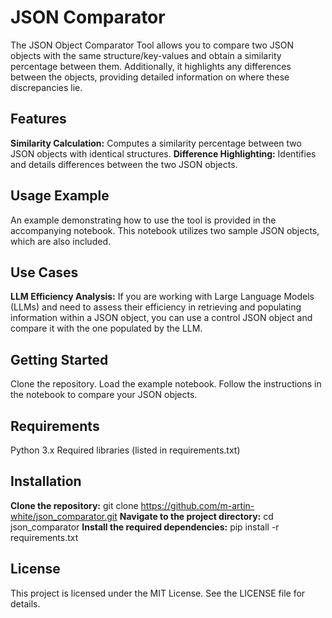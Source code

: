 # JSON Comparator 

The JSON Object Comparator Tool allows you to compare two JSON objects with the same structure/key-values and obtain a similarity percentage between them. Additionally, it highlights any differences between the objects, providing detailed information on where these discrepancies lie.

## Features
**Similarity Calculation:** Computes a similarity percentage between two JSON objects with identical structures.
**Difference Highlighting:** Identifies and details differences between the two JSON objects.

## Usage Example
An example demonstrating how to use the tool is provided in the accompanying notebook. This notebook utilizes two sample JSON objects, which are also included.

## Use Cases
**LLM Efficiency Analysis:** If you are working with Large Language Models (LLMs) and need to assess their efficiency in retrieving and populating information within a JSON object, you can use a control JSON object and compare it with the one populated by the LLM.

## Getting Started
Clone the repository.
Load the example notebook.
Follow the instructions in the notebook to compare your JSON objects.

## Requirements
Python 3.x
Required libraries (listed in requirements.txt)

## Installation
**Clone the repository:** git clone https://github.com/m-artin-white/json_comparator.git
**Navigate to the project directory:** cd json_comparator
**Install the required dependencies:** pip install -r requirements.txt
  
## License
This project is licensed under the MIT License. See the LICENSE file for details.

